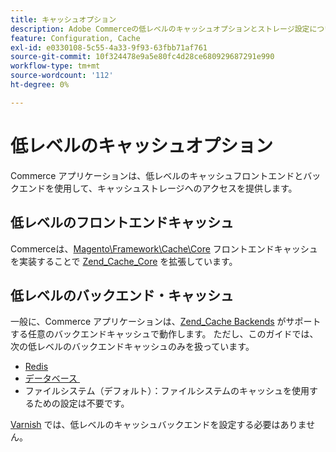 ```yaml
---
title: キャッシュオプション
description: Adobe Commerceの低レベルのキャッシュオプションとストレージ設定について説明します。 Redis とデータベースのフロントエンド、バックエンド、ストレージの設定を確認します。
feature: Configuration, Cache
exl-id: e0330108-5c55-4a33-9f93-63fbb71af761
source-git-commit: 10f324478e9a5e80fc4d28ce680929687291e990
workflow-type: tm+mt
source-wordcount: '112'
ht-degree: 0%

---
```


# 低レベルのキャッシュオプション

Commerce アプリケーションは、低レベルのキャッシュフロントエンドとバックエンドを使用して、キャッシュストレージへのアクセスを提供します。

## 低レベルのフロントエンドキャッシュ

Commerceは、[Magento\Framework\Cache\Core](https://framework.zend.com/manual/1.12/en/zend.cache.frontends.html) フロントエンドキャッシュを実装することで [Zend_Cache_Core](https://github.com/magento/magento2/blob/2.4/lib/internal/Magento/Framework/Cache/Core.php) を拡張しています。

## 低レベルのバックエンド・キャッシュ

一般に、Commerce アプリケーションは、[Zend_Cache Backends](https://framework.zend.com/manual/1.12/en/zend.cache.backends.html) がサポートする任意のバックエンドキャッシュで動作します。 ただし、このガイドでは、次の低レベルのバックエンドキャッシュのみを扱っています。

- [Redis](config-redis.md)
- [&#x200B; データベース &#x200B;](https://developer.adobe.com/commerce/php/development/cache/partial/database-caching/)
- ファイルシステム（デフォルト）：ファイルシステムのキャッシュを使用するための設定は不要です。

[Varnish](config-varnish.md) では、低レベルのキャッシュバックエンドを設定する必要はありません。
